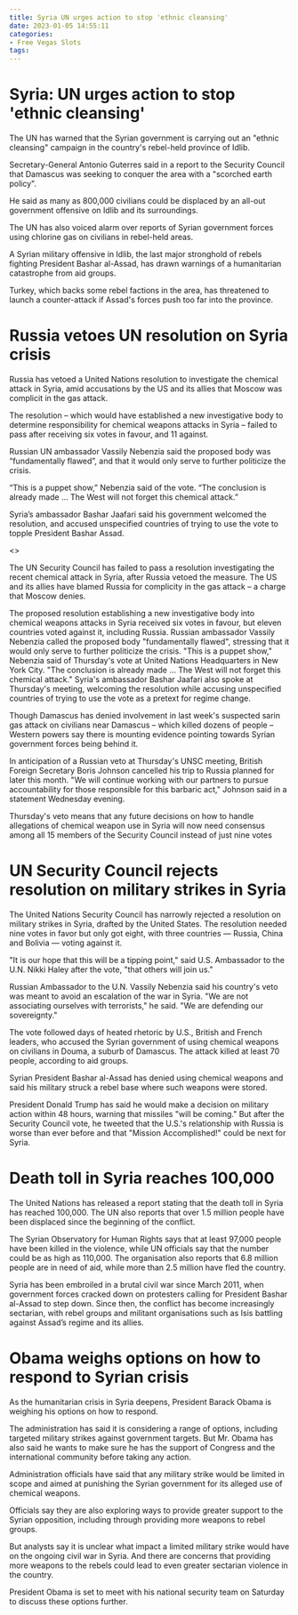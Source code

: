 ```yaml
---
title: Syria UN urges action to stop 'ethnic cleansing'
date: 2023-01-05 14:55:11
categories:
- Free Vegas Slots
tags:
---
```



#  Syria: UN urges action to stop 'ethnic cleansing'

The UN has warned that the Syrian government is carrying out an "ethnic cleansing" campaign in the country's rebel-held province of Idlib.

Secretary-General Antonio Guterres said in a report to the Security Council that Damascus was seeking to conquer the area with a "scorched earth policy".

He said as many as 800,000 civilians could be displaced by an all-out government offensive on Idlib and its surroundings.

The UN has also voiced alarm over reports of Syrian government forces using chlorine gas on civilians in rebel-held areas.

A Syrian military offensive in Idlib, the last major stronghold of rebels fighting President Bashar al-Assad, has drawn warnings of a humanitarian catastrophe from aid groups.

Turkey, which backs some rebel factions in the area, has threatened to launch a counter-attack if Assad's forces push too far into the province.

#  Russia vetoes UN resolution on Syria crisis

Russia has vetoed a United Nations resolution to investigate the chemical attack in Syria, amid accusations by the US and its allies that Moscow was complicit in the gas attack.

The resolution – which would have established a new investigative body to determine responsibility for chemical weapons attacks in Syria – failed to pass after receiving six votes in favour, and 11 against.

Russian UN ambassador Vassily Nebenzia said the proposed body was “fundamentally flawed”, and that it would only serve to further politicize the crisis.

“This is a puppet show,” Nebenzia said of the vote. “The conclusion is already made … The West will not forget this chemical attack.”

Syria’s ambassador Bashar Jaafari said his government welcomed the resolution, and accused unspecified countries of trying to use the vote to topple President Bashar Assad.



<<BEGINNING OF ARTICLE>>

The UN Security Council has failed to pass a resolution investigating the recent chemical attack in Syria, after Russia vetoed the measure. The US and its allies have blamed Russia for complicity in the gas attack – a charge that Moscow denies.

The proposed resolution establishing a new investigative body into chemical weapons attacks in Syria received six votes in favour, but eleven countries voted against it, including Russia. Russian ambassador Vassily Nebenzia called the proposed body "fundamentally flawed", stressing that it would only serve to further politicize the crisis. "This is a puppet show," Nebenzia said of Thursday's vote at United Nations Headquarters in New York City. "The conclusion is already made … The West will not forget this chemical attack." 
Syria's ambassador Bashar Jaafari also spoke at Thursday's meeting, welcoming the resolution while accusing unspecified countries of trying to use the vote as a pretext for regime change. 

Though Damascus has denied involvement in last week's suspected sarin gas attack on civilians near Damascus – which killed dozens of people – Western powers say there is mounting evidence pointing towards Syrian government forces being behind it. 

In anticipation of a Russian veto at Thursday's UNSC meeting, British Foreign Secretary Boris Johnson cancelled his trip to Russia planned for later this month. "We will continue working with our partners to pursue accountability for those responsible for this barbaric act," Johnson said in a statement Wednesday evening. 

Thursday's veto means that any future decisions on how to handle allegations of chemical weapon use in Syria will now need consensus among all 15 members of the Security Council instead of just nine votes

#  UN Security Council rejects resolution on military strikes in Syria

The United Nations Security Council has narrowly rejected a resolution on military strikes in Syria, drafted by the United States. The resolution needed nine votes in favor but only got eight, with three countries — Russia, China and Bolivia — voting against it.

"It is our hope that this will be a tipping point," said U.S. Ambassador to the U.N. Nikki Haley after the vote, "that others will join us."

Russian Ambassador to the U.N. Vassily Nebenzia said his country's veto was meant to avoid an escalation of the war in Syria. "We are not associating ourselves with terrorists," he said. "We are defending our sovereignty."

The vote followed days of heated rhetoric by U.S., British and French leaders, who accused the Syrian government of using chemical weapons on civilians in Douma, a suburb of Damascus. The attack killed at least 70 people, according to aid groups.

Syrian President Bashar al-Assad has denied using chemical weapons and said his military struck a rebel base where such weapons were stored.

President Donald Trump has said he would make a decision on military action within 48 hours, warning that missiles "will be coming." But after the Security Council vote, he tweeted that the U.S.'s relationship with Russia is worse than ever before and that "Mission Accomplished!" could be next for Syria.

#  Death toll in Syria reaches 100,000

The United Nations has released a report stating that the death toll in Syria has reached 100,000. The UN also reports that over 1.5 million people have been displaced since the beginning of the conflict.

The Syrian Observatory for Human Rights says that at least 97,000 people have been killed in the violence, while UN officials say that the number could be as high as 110,000. The organisation also reports that 6.8 million people are in need of aid, while more than 2.5 million have fled the country.

Syria has been embroiled in a brutal civil war since March 2011, when government forces cracked down on protesters calling for President Bashar al-Assad to step down. Since then, the conflict has become increasingly sectarian, with rebel groups and militant organisations such as Isis battling against Assad’s regime and its allies.

#  Obama weighs options on how to respond to Syrian crisis

As the humanitarian crisis in Syria deepens, President Barack Obama is weighing his options on how to respond.

The administration has said it is considering a range of options, including targeted military strikes against government targets. But Mr. Obama has also said he wants to make sure he has the support of Congress and the international community before taking any action.

Administration officials have said that any military strike would be limited in scope and aimed at punishing the Syrian government for its alleged use of chemical weapons.

Officials say they are also exploring ways to provide greater support to the Syrian opposition, including through providing more weapons to rebel groups.

But analysts say it is unclear what impact a limited military strike would have on the ongoing civil war in Syria. And there are concerns that providing more weapons to the rebels could lead to even greater sectarian violence in the country.

President Obama is set to meet with his national security team on Saturday to discuss these options further.
